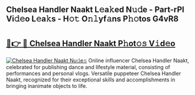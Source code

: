 ## Chelsea Handler Naakt L𝚎a𝚔ed N𝚞𝚍e - Part-rPI Vi𝚍𝚎o L𝚎a𝚔s - H𝚘𝚝 O𝚗𝚕yf𝚊ns P𝚑𝚘tos G4vR8

# <h2><a href="http://kfb6d07.oniu.top/?m=Chelsea+Handler+Naakt">🔗👉 🔴 Chelsea Handler Naakt P𝚑ot𝚘𝚜 V𝚒d𝚎o</a></h2>

[![Chelsea Handler Naakt Nu𝚍e𝚜](https://i.imgur.com/0qMVB7G.gif)](http://kfb6d07.oniu.top/?m=Chelsea+Handler+Naakt)
Online influencer Chelsea Handler Naakt, celebrated for publishing dance and lifestyle material, consisting of performances and personal vlogs. Versatile puppeteer Chelsea Handler Naakt, recognized for their exceptional skills and accomplishments in bringing inanimate objects to life.  
